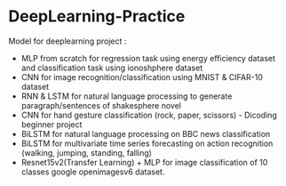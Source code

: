 # DeepLearning-Practice

Model for deeplearning project :
 - MLP from scratch for regression task using energy efficiency dataset and classification task using ionoshphere dataset 
 - CNN for image recognition/classification using MNIST & CIFAR-10 dataset
 - RNN & LSTM for natural language processing to generate paragraph/sentences of shakesphere novel
 - CNN for hand gesture classification (rock, paper, scissors) - Dicoding beginner project
 - BiLSTM for natural language processing on BBC news classification
 - BiLSTM for multivariate time series forecasting on action recognition (walking, jumping, standing, falling)
 - Resnet15v2(Transfer Learning) + MLP for image classification of 10 classes google openimagesv6 dataset.
